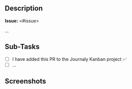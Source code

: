## Description

**Issue:** <#issue>

...

## Sub-Tasks

- [ ] I have added this PR to the Journaly Kanban project ✅
- [ ] ...

## Screenshots
